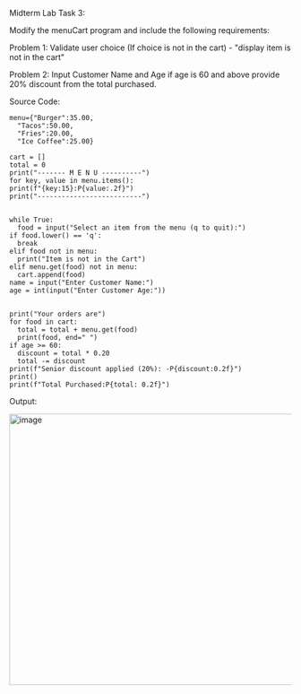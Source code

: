 Midterm Lab Task 3:

Modify the menuCart program and include the following requirements:

Problem 1: Validate user choice (If choice is not in the cart) - "display item is not in the cart"

Problem 2: Input Customer Name and Age if age is 60 and above provide 20% discount from the total purchased.

Source Code:

    menu={"Burger":35.00,
      "Tacos":50.00,
      "Fries":20.00,
      "Ice Coffee":25.00}
    
    cart = []
    total = 0
    print("------- M E N U ----------")
    for key, value in menu.items():
    print(f"{key:15}:P{value:.2f}")
    print("--------------------------")
    
   
    while True:
      food = input("Select an item from the menu (q to quit):")
    if food.lower() == 'q':
      break
    elif food not in menu:
      print("Item is not in the Cart")
    elif menu.get(food) not in menu:
      cart.append(food)
    name = input("Enter Customer Name:")
    age = int(input("Enter Customer Age:"))
    

    print("Your orders are")
    for food in cart:
      total = total + menu.get(food)
      print(food, end=" ")
    if age >= 60:
      discount = total * 0.20
      total -= discount
    print(f"Senior discount applied (20%): -P{discount:0.2f}")
    print()
    print(f"Total Purchased:P{total: 0.2f}")


Output:

<img width="621" height="484" alt="image" src="https://github.com/user-attachments/assets/af719fa4-499f-4a27-8b04-ff222ac24675" />
